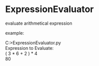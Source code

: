 # ExpressionEvaluator
evaluate arithmetical expression

example:

C:\>ExpressionEvaluator.py <br>
Expression to Evaluate: <br>
( 3 * 6 + 2 ) * 4 <br>
80
